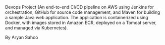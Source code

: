 Devops Project (An end-to-end CI/CD pipeline on AWS using Jenkins for orchestration, GitHub for source code management, and Maven for building a sample Java web application. The application is containerized using Docker, with images stored in Amazon ECR, deployed on a Tomcat server, and managed via Kubernetes).

By Aryan Sahoo

